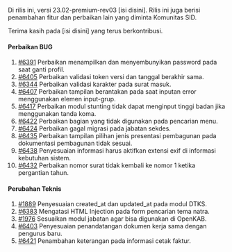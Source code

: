 Di rilis ini, versi 23.02-premium-rev03 [isi disini]. Rilis ini juga berisi penambahan fitur dan perbaikan lain yang diminta Komunitas SID.

Terima kasih pada [isi disini] yang terus berkontribusi.

#### Perbaikan BUG

1. [#6391](https://github.com/OpenSID/OpenSID/issues/6391) Perbaikan menampilkan dan menyembunyikan password pada saat ganti profil.
2. [#6405](https://github.com/OpenSID/OpenSID/issues/6405) Perbaikan validasi token versi dan tanggal berakhir sama.
3. [#6344](https://github.com/OpenSID/OpenSID/issues/6344) Perbaikan validasi karakter pada surat masuk.
4. [#6407](https://github.com/OpenSID/OpenSID/issues/6407) Perbaikan tampilan berantakan pada saat inputan error menggunakan elemen input-grup.
5. [#6417](https://github.com/OpenSID/OpenSID/issues/6417) Perbaikan modul stunting tidak dapat menginput tinggi badan jika menggunakan tanda koma.
6. [#6422](https://github.com/OpenSID/OpenSID/issues/6422) Perbaikan bagian yang tidak digunakan pada pencarian menu.
7. [#6424](https://github.com/OpenSID/OpenSID/issues/6424) Perbaikan gagal migrasi pada jabatan sekdes.
8. [#6435](https://github.com/OpenSID/OpenSID/issues/6435) Perbaikan tampilan pilihan jenis presentasi pembagunan pada dokumentasi pembagunan tidak sesuai.
9. [#6438](https://github.com/OpenSID/OpenSID/issues/6438) Penyesuaian informasi harus aktifkan extensi exif di informasi kebutuhan sistem.
10. [#6432](https://github.com/OpenSID/OpenSID/issues/6432) Perbaikan nomor surat tidak kembali ke nomor 1 ketika pergantian tahun.

#### Perubahan Teknis

1. [#1889](https://github.com/OpenSID/premium/issues/1889) Penyesuaian created_at dan updated_at pada modul DTKS.
2. [#6383](https://github.com/OpenSID/OpenSID/issues/6383) Mengatasi HTML Injection pada form pencarian tema natra.
3. [#1976](https://github.com/OpenSID/premium/issues/1976) Sesuaikan modul jabatan agar bisa digunakan di OpenKAB.
4. [#6403](https://github.com/OpenSID/OpenSID/issues/6403) Penyesuaian penandatangan dokumen kerja sama dengan pengurus baru.
5. [#6421](https://github.com/OpenSID/OpenSID/issues/6421) Penambahan keterangan pada informasi cetak faktur.
